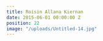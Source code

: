 ```yaml
---
title: Roisin Allana Kiernan
date: 2015-06-01 00:00:00 Z
position: 22
image: "/uploads/Untitled-14.jpg"
---
```


